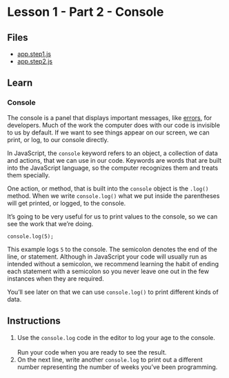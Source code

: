 # Lesson 1 - Part 2 - Console

## Files

- [app.step1.js](./app.step1.js)
- [app.step2.js](./app.step2.js)

## Learn

### Console

The console is a panel that displays important messages, like [errors](https://www.codecademy.com/resources/docs/javascript/errors), for developers. Much of the work the computer does with our code is invisible to us by default. If we want to see things appear on our screen, we can print, or log, to our console directly. 

In JavaScript, the `console` keyword refers to an object, a collection of data and actions, that we can use in our code. Keywords are words that are built into the JavaScript language, so the computer recognizes them and treats them specially. 

One action, or method, that is built into the `console` object is the `.log()` method. When we write `console.log()` what we put inside the parentheses will get printed, or logged, to the console. 

It’s going to be very useful for us to print values to the console, so we can see the work that we’re doing. 


```
console.log(5); 

```

This example logs `5` to the console. The semicolon denotes the end of the line, or statement. Although in JavaScript your code will usually run as intended without a semicolon, we recommend learning the habit of ending each statement with a semicolon so you never leave one out in the few instances when they are required.

You’ll see later on that we can use `console.log()` to print different kinds of data.

## Instructions

1. Use the `console.log` code in the editor to log your age to the console.<br><br>Run your code when you are ready to see the result.
2. On the next line, write another `console.log` to print out a different number representing the number of weeks you’ve been programming.

